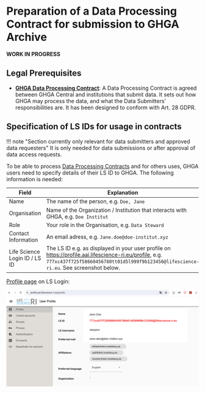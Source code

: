 # Preparation of a Data Processing Contract for submission to GHGA Archive

**WORK IN PROGRESS**

## Legal Prerequisites

 - [**GHGA Data Processing Contract**](https://www.ghga.de/Downloads/GHGA_Data_Processing_Contract.pdf): A Data Processing Contract is agreed between GHGA Central and institutions that submit data. It sets out how GHGA may process the data, and what the Data Submitters’ responsibilities are. It has been designed to conform with Art. 28 GDPR.



## Specification of LS IDs for usage in contracts

!!! note "Section currently only relevant for data submitters and approved data requesters"
   It is only needed for data submissions or after approval of data access requests.

To be able to process [Data Processing Contracts](../../glossary/glossary.md#data-processing-contract-dpc) and for others uses, GHGA users need to specify details of their LS ID to GHGA. The following information is needed:

| Field | Explanation  |
|---|---|
|Name| The name of the person, e.g. `Doe, Jane` |
|Organisation| Name of the Organization / Institution that interacts with GHGA, e.g. `Doe Institut`|
|Role| Your role in the Organisation, e.g. `Data Steward` |
|Contact Information| An email adress, e.g. `Jane.doe@doe-institut.xyz`|
|Life Science Login ID / LS ID | The LS ID e.g. as displayed in your user profile on https://profile.aai.lifescience-ri.eu/profile, e.g. `777xc437f725f58660456780tt01d5l999f9b123456@lifescience-ri.eu`. See screenshot below.  |

[Profile page](https://profile.aai.lifescience-ri.eu/profile) on LS Login:

![Ls Login Profile page](../../assets/img/lslogin-lsid.png)
